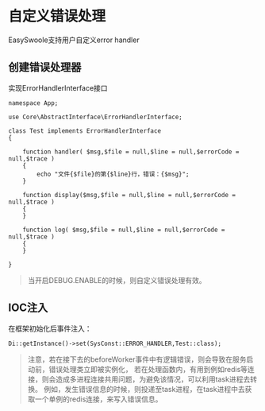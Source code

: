 # 自定义错误处理
EasySwoole支持用户自定义error handler
## 创建错误处理器
实现ErrorHandlerInterface接口
```
namespace App;

use Core\AbstractInterface\ErrorHandlerInterface;

class Test implements ErrorHandlerInterface
{

    function handler( $msg,$file = null,$line = null,$errorCode = null,$trace )
    {
        echo "文件{$file}的第{$line}行，错误：{$msg}";
    }
    
    function display($msg,$file = null,$line = null,$errorCode = null,$trace )
    {
    }
    
    function log( $msg,$file = null,$line = null,$errorCode = null,$trace )
    {
    }

}
```
> 当开启DEBUG.ENABLE的时候，则自定义错误处理有效。

## IOC注入
在框架初始化后事件注入：
```
Di::getInstance()->set(SysConst::ERROR_HANDLER,Test::class);
```

> 注意，若在接下去的beforeWorker事件中有逻辑错误，则会导致在服务启动前，错误处理类立即被实例化，
若在处理函数内，有用到例如redis等连接，则会造成多进程连接共用问题，为避免该情况，可以利用task进程去转换。
例如，发生错误信息的时候，则投递至task进程，在task进程中去获取一个单例的redis连接，来写入错误信息。


<script>
    var _hmt = _hmt || [];
    (function() {
        var hm = document.createElement("script");
        hm.src = "https://hm.baidu.com/hm.js?4c8d895ff3b25bddb6fa4185c8651cc3";
        var s = document.getElementsByTagName("script")[0];
        s.parentNode.insertBefore(hm, s);
    })();
</script>
<script>
(function(){
    var bp = document.createElement('script');
    var curProtocol = window.location.protocol.split(':')[0];
    if (curProtocol === 'https') {
        bp.src = 'https://zz.bdstatic.com/linksubmit/push.js';        
    }
    else {
        bp.src = 'http://push.zhanzhang.baidu.com/push.js';
    }
    var s = document.getElementsByTagName("script")[0];
    s.parentNode.insertBefore(bp, s);
})();
</script>


